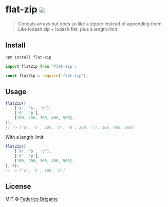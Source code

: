 # flat-zip [![][badge-gzip]][link-bundlephobia]

[badge-gzip]: https://img.shields.io/bundlephobia/minzip/flat-zip.svg?label=gzipped
[link-bundlephobia]: https://bundlephobia.com/result?p=flat-zip

> Concats arrays but does so like a zipper instead of appending them. Like lodash.zip + lodash.flat, plus a length limit

## Install

```sh
npm install flat-zip
```

```js
import flatZip from 'flat-zip';
```

```js
const flatZip = require('flat-zip');
```

## Usage

```js
flatZip([
	['a', 'b', 'c'],
	['€', '฿'],
	[100, 200, 300, 400, 500],
]);
// -> ['a', '€', 100, 'b', '฿', 200, 'c', 300, 400, 500]
```
With a length limit:
```js
flatZip([
	['a', 'b', 'c'],
	['€', '฿'],
	[100, 200, 300, 400, 500],
], 4);
// -> ['a', '€', 100, 'b']
```

## License

MIT © [Federico Brigante](https://bfred.it)
